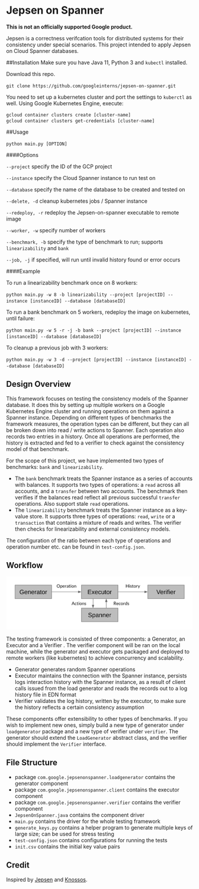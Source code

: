 # Jepsen on Spanner

**This is not an officially supported Google product.**

Jepsen is a correctness verifcation tools for distributed systems for their
consistency under special scenarios. This project intended to apply Jepsen on
Cloud Spanner databases.

##Installation
Make sure you have Java 11, Python 3 and `kubectl` installed.

Download this repo.

`git clone https://github.com/googleinterns/jepsen-on-spanner.git`

You need to set up a kubernetes cluster and port the settings to `kuberctl` as well. Using Google
Kubernetes Engine, execute:
 
```
gcloud container clusters create [cluster-name]
gcloud container clusters get-credentials [cluster-name]
```

##Usage

`python main.py [OPTION]`

####Options

`--project` specify the ID of the GCP project

`--instance` specify the Cloud Spanner instance to run test on

`--database` specify the name of the database to be created and tested on

`--delete, -d` cleanup kubernetes jobs / Spanner instance

`--redeploy, -r` redeploy the Jepsen-on-spanner executable to remote image

`--worker, -w` specify number of workers

`--benchmark, -b` specify the type of benchmark to run; supports `linearizability` and `bank`

`--job, -j` if specified, will run until invalid history found or error occurs

####Example

To run a linearizability benchmark once on 8 workers:

`python main.py -w 8 -b linearizability --project [projectID] --instance [instanceID] --database
[databaseID]`

To run a bank benchmark on 5 workers, redeploy the image on kubernetes, until failure:

`python main.py -w 5 -r -j -b bank --project [projectID] --instance [instanceID] --database
                                  [databaseID]`

To cleanup a previous job with 3 workers:

`python main.py -w 3 -d --project [projectID] --instance [instanceID] --database [databaseID]`

## Design Overview

This framework focuses on testing the consistency models of the Spanner database. It does this by setting up multiple workers on a Google Kubernetes Engine cluster and running operations on them against a Spanner instance. Depending on different types of benchmarks the framework measures, the operation types can be different, but they can all be broken down into read / write actions to Spanner. Each operation also records two entries in a history. Once all operations are performed, the history is extracted and fed to a verifier to check against the consistency model of that benchmark.

For the scope of this project, we have implemented two types of benchmarks: `bank` and `linearizability`.
- The `bank` benchmark treats the Spanner instance as a series of accounts with balances. It supports two types of operations: a `read` across all accounts, and a `transfer` between two accounts. The benchmark then verifies if the balances read reflect all previous successful `transfer` operations. Also support stale `read` operations.
- The `linearizability` benchmark treats the Spanner instance as a key-value store. It supports three types of operations: `read`, `write` or a `transaction` that contains a mixture of reads and writes. The verifier then checks for linearizability and external consistency models.

The configuration of the ratio between each type of operations and operation number etc. can be found in `test-config.json`.

## Workflow

![workflow](workflow.png "workflow")

The testing framework is consisted of three components: a Generator, an Executor and a Verifier
. The verifier component will be ran on the local machine, while the generator and executor gets
 packaged and deployed to remote workers (like kubernetes) to achieve concurrency and scalability.
 - Generator generates random Spanner operations
 - Executor maintains the connection with the Spanner instance, persists logs interaction
  history with the Spanner instance, as a result of client calls issued from the load generator and reads the records out to a log history file in EDN format
 - Verifier validates the log history, written by the executor, to make sure the history
  reflects a certain consistency assumption
 
 These components offer extensibility to other types of benchmarks. If you wish to implement new ones, simply build a new type of generator under `loadgenerator` package and a new type of verifier under `verifier`. The generator should extend the `LoadGenerator` abstract class, and the verifier should implement the `Verifier` interface.

## File Structure
- package `com.google.jepsenonspanner.loadgenerator` contains the generator component
- package `com.google.jepsenonspanner.client` contains the executor component
- package `com.google.jepsenonspanner.verifier` contains the verifier component
- `JepsenOnSpanner.java` contains the component driver
- `main.py` contains the driver for the whole testing framework
- `generate_keys.py` contains a helper program to generate multiple keys of large size; can be
 used for stress testing
- `test-config.json` contains configurations for running the tests
- `init.csv` contains the initial key value pairs
 
 ## Credit
 Inspired by [Jepsen](http://jepsen.io/) and [Knossos](https://github.com/googleinterns/jepsen-on-spanner).
